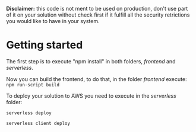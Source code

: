 **Disclaimer:** this code is not ment to be used on production, don't use part of it on your solution without check first if it fulfill all the security retrictions you would like to have in your system.

# Getting started
The first step is to execute "npm install" in both folders, _frontend_ and _serverless_.

Now you can build the frontend, to do that, in the folder _frontend_ execute:
```npm run-script build```

To deploy your solution to AWS you need to execute in the _serverless_ folder:
```
serverless deploy

serverless client deploy
```